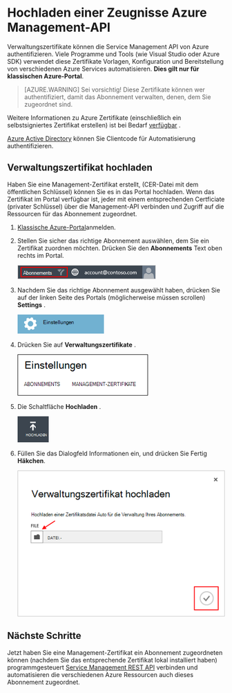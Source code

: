 <properties 
    pageTitle="Hochladen eines Zertifikats Azure Management API | Microsoft Azure" 
    description="Erfahren Sie, wie eine Management-API Zertifikat für Azure-Verwaltungsportal hochladen." 
    services="cloud-services" 
    documentationCenter=".net" 
    authors="Thraka" 
    manager="timlt" 
    editor=""/>

<tags 
    ms.service="na" 
    ms.workload="tbd" 
    ms.tgt_pltfrm="na" 
    ms.devlang="na" 
    ms.topic="article" 
    ms.date="04/18/2016"
    ms.author="adegeo"/>


# <a name="upload-an-azure-management-api-management-certificate"></a>Hochladen einer Zeugnisse Azure Management-API

Verwaltungszertifikate können die Service Management API von Azure authentifizieren. Viele Programme und Tools (wie Visual Studio oder Azure SDK) verwendet diese Zertifikate Vorlagen, Konfiguration und Bereitstellung von verschiedenen Azure Services automatisieren. **Dies gilt nur für klassischen Azure-Portal**. 

>[AZURE.WARNING] Sei vorsichtig! Diese Zertifikate können wer authentifiziert, damit das Abonnement verwalten, denen, dem Sie zugeordnet sind. 

Weitere Informationen zu Azure Zertifikate (einschließlich ein selbstsigniertes Zertifikat erstellen) ist bei Bedarf [verfügbar](cloud-services/cloud-services-certs-create.md#what-are-management-certificates) .

[Azure Active Directory](/services/active-directory/) können Sie Clientcode für Automatisierung authentifizieren.

## <a name="upload-a-management-certificate"></a>Verwaltungszertifikat hochladen

Haben Sie eine Management-Zertifikat erstellt, (CER-Datei mit dem öffentlichen Schlüssel) können Sie es in das Portal hochladen. Wenn das Zertifikat im Portal verfügbar ist, jeder mit einem entsprechenden Certficiate (privater Schlüssel) über die Management-API verbinden und Zugriff auf die Ressourcen für das Abonnement zugeordnet.

1. [Klassische Azure-Portal](http://manage.windowsazure.com)anmelden.

2. Stellen Sie sicher das richtige Abonnement auswählen, dem Sie ein Zertifikat zuordnen möchten. Drücken Sie den **Abonnements** Text oben rechts im Portal.

    ![Einstellungen](./media/azure-api-management-certs/subscription.png)

3. Nachdem Sie das richtige Abonnement ausgewählt haben, drücken Sie auf der linken Seite des Portals (möglicherweise müssen scrollen) **Settings** . 
    
    ![Einstellungen](./media/azure-api-management-certs/settings.png)

4. Drücken Sie auf **Verwaltungszertifikate** .

    ![Einstellungen](./media/azure-api-management-certs/certificates-tab.png)
    
5. Die Schaltfläche **Hochladen** .

    ![Einstellungen](./media/azure-api-management-certs/upload.png)
    
6. Füllen Sie das Dialogfeld Informationen ein, und drücken Sie Fertig **Häkchen**.

    ![Einstellungen](./media/azure-api-management-certs/upload-dialog.png)

## <a name="next-steps"></a>Nächste Schritte

Jetzt haben Sie eine Management-Zertifikat ein Abonnement zugeordneten können (nachdem Sie das entsprechende Zertifikat lokal installiert haben) programmgesteuert [Service Management REST API](https://msdn.microsoft.com/library/azure/mt420159.aspx) verbinden und automatisieren die verschiedenen Azure Ressourcen auch dieses Abonnement zugeordnet. 